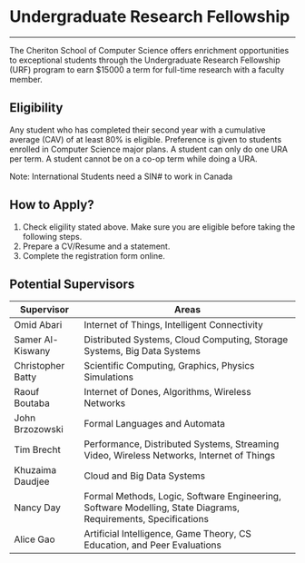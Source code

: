 Undergraduate Research Fellowship
===========

----------------------------------------------------

The Cheriton School of Computer Science offers enrichment opportunities to exceptional students through the Undergraduate Research Fellowship (URF) program to earn $15000 a term for full-time research with a faculty member.

Eligibility
-----------

Any student who has completed their second year with a cumulative average (CAV) of at least 80% is eligible.  Preference is given to students enrolled in Computer Science major plans. A student can only do one URA per term.  A student cannot be on a co-op term while doing a URA.

Note: International Students need a SIN# to work in Canada

How to Apply?
-------------

1. Check eligility stated above.  Make sure you are eligible before taking the following steps.
2. Prepare a CV/Resume and a statement.
3. Complete the registration form online.

Potential Supervisors
---------------------

Supervisor | Areas
---------- | -----
Omid Abari | Internet of Things, Intelligent Connectivity
Samer Al-Kiswany | Distributed Systems, Cloud Computing, Storage Systems, Big Data Systems
Christopher Batty | Scientific Computing, Graphics, Physics Simulations
Raouf Boutaba | Internet of Dones, Algorithms, Wireless Networks
John Brzozowski | Formal Languages and Automata
Tim Brecht | Performance, Distributed Systems, Streaming Video, Wireless Networks, Internet of Things
Khuzaima Daudjee | Cloud and Big Data Systems
Nancy Day | Formal Methods, Logic, Software Engineering, Software Modelling, State Diagrams, Requirements, Specifications
Alice Gao| Artificial Intelligence, Game Theory, CS Education, and Peer Evaluations

